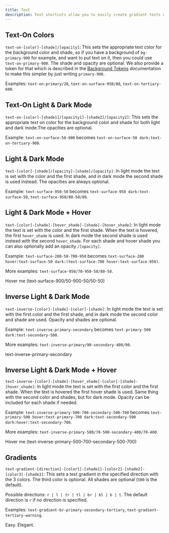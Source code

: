 ```yaml
---
title: Text
description: Text shortcuts allow you to easily create gradient texts or select the font colour that should be used on top of specific theme background colors.
---
```


<script>
    import { TextDemo } from '$components';
</script>

<TextDemo />

## Text-On Colors

`text-on-[color]-[shade]/[opacity]`: This sets the appropriate text color for the background color and shade, so if you have a background of `bg-primary-900` for example, and want to put text on it, then you could use `text-on-primary-900`. The shade and opacity are optional. We also provide a token for that which is described in the [Background Tokens](/docs/tokens/background#background--text) documentation to make this simpler by just writing `primary-900`.

Examples: `text-on-primary/20`, `text-on-surface-950/80`, `text-on-tertiary-600`.

## Text-On Light & Dark Mode

`text-on-[color]-[shade1]/[opacity1]-[shade2]/[opacity2]`: This sets the appropriate text on color for the background color and shade for both light and dark mode.The opacities are optional.

Example: `text-on-surface-50-900` becomes `text-on-surface-50 dark:text-on-tertiary-900`.

## Light & Dark Mode

`text-[color]-[shade]/[opacity]-[shade]/[opacity]`: In light mode the text is set with the color and the first shade, and in dark mode the second shade is used instead. The opacities are always optional.

Example: `text-surface-950-50` becomes `text-surface-950 dark:text-surface-50`, `text-surface-950/80-50/80`.

## Light & Dark Mode + Hover

`text-[color]-[shade]-[hover_shade]-[shade]-[hover_shade]`: In light mode the text is set with the color and the first shade. When the text is hovered, the first `hover_shade` is used. In dark mode the second shade is used instead with the second `hover_shade`. For each shade and hover shade you can also optionally add an opacity `/[opacity]`.

Example: `text-surface-200-50-700-950` becomes `text-surface-200 hover:text-surface-50 dark:(text-surface-700 hover:text-surface-950)`.

More examples: `text-surface-950/70-950-50/80-50`.

<div class="flex justify-center items-center h-30 border-1 border-surface-900/20-50/20 rounded-container mt-4">
    <div class="text-surface-900/50-900-50/50-50 font-bold cursor-pointer">Hover me (text-surface-900/50-900-50/50-50)</div>
</div>

## Inverse Light & Dark Mode

`text-inverse-[color]-[shade]-[color]-[shade]`: In light mode the text is set with the first color and the first shade, and in dark mode the second color and shade are used. Opacity and shades are optional. 

Example: `text-inverse-primary-secondary` becomes `text-primary-500 dark:text-secondary-500`.

More examples: `text-inverse-primary/90-secondary-400/90`.

<div class="flex justify-center items-center h-30 border-1 border-surface-900/20-50/20 rounded-container mt-4">
    <div class="text-inverse-primary-secondary font-bold">text-inverse-primary-secondary</div>
</div>

## Inverse Light & Dark Mode + Hover

`text-inverse-[color]-[shade]-[hover_shade]-[color]-[shade]-[hover_shade]`: In light mode the text is set with the first color and the first shade. When the text is hovered the first hover shade is used. Same thing with the second color and shades, but for dark mode. Opacity can be included for each shade if needed. 

Example: `text-inverse-primary-500-700-secondary-500-700` becomes `text-primary-500 hover:text-primary-700 dark:text-secondary-500 dark:hover:text-secondary-700`.

More examples: `text-inverse-primary-500/70-500-secondary-400/70-400`.

<div class="flex justify-center items-center h-30 border-1 border-surface-900/20-50/20 rounded-container mt-4">
    <div class="text-inverse-primary-500-700-secondary-500-700 font-bold">Hover me (text-inverse-primary-500-700-secondary-500-700)</div>
</div>

## Gradients

`text-gradient-[direction]-[color1]-[shade1]-[color2]-[shade2]-[color3]-[shade3]`: This sets a text gradient in the specified direction with the 3 colors. The third color is optional. All shades are optional (`500` is the default).

Possible directions: `r | l | tr | tl | br | bl | b | t`. The default direction is `r` if no direction is specified.

Examples: `text-gradient-br-primary-secondary-tertiary`, `text-gradient-tertiary-warning`.

<div class="flex justify-center items-center border-1 border-surface-900/20-50/20 rounded-container mt-4 text-5xl">
    <span class="text-gradient-primary-secondary font-bold py-4">Easy.</span>
    <span class="text-gradient-tertiary-warning-error font-bold py-4">Elegant.</span>
</div>